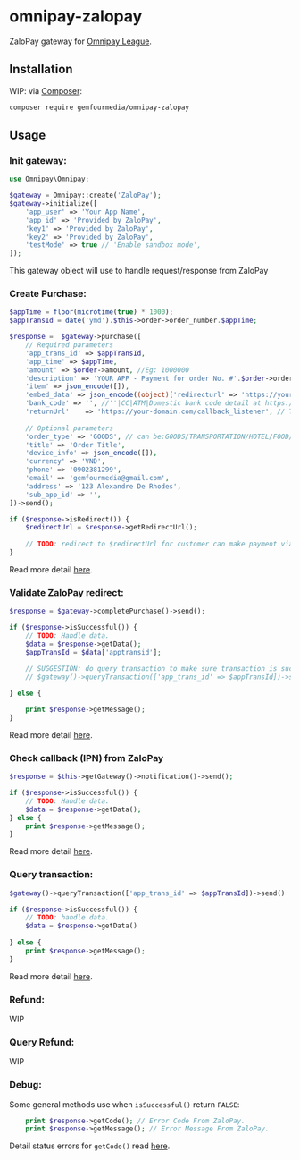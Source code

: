 # omnipay-zalopay
ZaloPay gateway for [Omnipay League](https://github.com/thephpleague/omnipay).

## Installation

WIP: via [Composer](https://getcomposer.org):

```bash
composer require gemfourmedia/omnipay-zalopay
```
## Usage

### Init gateway:

```php
use Omnipay\Omnipay;

$gateway = Omnipay::create('ZaloPay');
$gateway->initialize([
    'app_user' => 'Your App Name',
    'app_id' => 'Provided by ZaloPay',
    'key1' => 'Provided by ZaloPay',
    'key2' => 'Provided by ZaloPay',
    'testMode' => true // 'Enable sandbox mode',
]);
```

This gateway object will use to handle request/response from ZaloPay

### Create Purchase:

```php
$appTime = floor(microtime(true) * 1000);
$appTransId = date('ymd').$this->order->order_number.$appTime;

$response =  $gateway->purchase([
	// Required parameters
    'app_trans_id' => $appTransId,
    'app_time' => $appTime,
    'amount' => $order->amount, //Eg: 1000000
    'description' => 'YOUR APP - Payment for order No. #'.$order->order_number,
    'item' => json_encode([]),
    'embed_data' => json_encode((object)['redirecturl' => 'https://your-domain.com/callback_url']),
    'bank_code' => '', //''|CC|ATM|Domestic bank code detail at https://docs.zalopay.vn/v2/docs/gateway/api.html#mo-ta_dac-ta-api
    'returnUrl'    => 'https://your-domain.com/callback_listener', // This will assign to callback_url is use by ZaloPay
    
	// Optional parameters
 	'order_type' => 'GOODS', // can be:GOODS/TRANSPORTATION/HOTEL/FOOD/TELCARD/BILLING
 	'title' => 'Order Title',
 	'device_info' => json_encode([]),
 	'currency' => 'VND',
 	'phone' => '0902381299',
 	'email' => 'gemfourmedia@gmail.com',
 	'address' => '123 Alexandre De Rhodes',
 	'sub_app_id' => '',
])->send();

if ($response->isRedirect()) {
    $redirectUrl = $response->getRedirectUrl();
    
    // TODO: redirect to $redirectUrl for customer can make payment via ZaloPay
}
```

Read more detail [here](https://docs.zalopay.vn/v2/general/overview.html#tao-don-hang_thong-tin-don-hang).

### Validate ZaloPay redirect:

```php
$response = $gateway->completePurchase()->send();

if ($response->isSuccessful()) {
    // TODO: Handle data.
    $data = $response->getData();
    $appTransId = $data['apptransid'];

    // SUGGESTION: do query transaction to make sure transaction is successful:
    // $gateway()->queryTransaction(['app_trans_id' => $appTransId])->send()
    
} else {

    print $response->getMessage();
}
```

Read more detail [here](https://docs.zalopay.vn/v2/docs/gateway/api.html#redirect).

### Check callback (IPN) from ZaloPay

```php
$response = $this->getGateway()->notification()->send();

if ($response->isSuccessful()) {
	// TODO: Handle data.
	$data = $response->getData();
} else {
	print $response->getMessage();
}

```

Read more detail [here](https://docs.zalopay.vn/v2/general/overview.html#callback_dac-ta-api).

### Query transaction:

```php
$gateway()->queryTransaction(['app_trans_id' => $appTransId])->send()

if ($response->isSuccessful()) {
    // TODO: handle data.
    $data = $response->getData()
    
} else {
    print $response->getMessage();
}
```

Read more detail [here](https://docs.zalopay.vn/v2/general/overview.html#truy-van-trang-thai-thanh-toan-cua-don-hang_dac-ta-api_du-lieu-truyen-vao-api).

### Refund:

WIP

### Query Refund:

WIP

### Debug:

Some general methods use when `isSuccessful()` return `FALSE`:

```php
    print $response->getCode(); // Error Code From ZaloPay.
    print $response->getMessage(); // Error Message From ZaloPay.
```

Detail status errors for `getCode()` read [here](https://docs.zalopay.vn/v2/general/errors.html).
